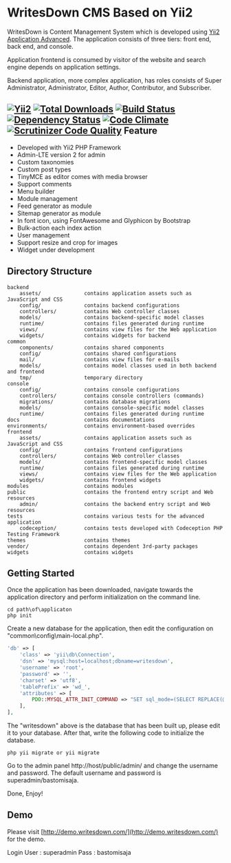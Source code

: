 WritesDown CMS Based on Yii2
============================

WritesDown is Content Management System which is developed using [Yii2 Application Advanced](https://github.com/yiisoft/yii2-app-advanced/).
The application consists of three tiers: front end, back end, and console.

Application frontend is consumed by visitor of the website and search engine depends on application settings.

Backend application, more complex application, has roles consists of Super Administrator, Administrator, Editor, Author, 
Contributor, and Subscriber.

[![Yii2](https://img.shields.io/badge/Powered_by-Yii_Framework-green.svg)](http://www.yiiframework.com/)
[![Total Downloads](https://poser.pugx.org/writesdown/app-cms/downloads)](https://packagist.org/packages/writesdown/app-cms)
[![Build Status](https://travis-ci.org/writesdown/app-cms.svg?branch=master)](https://travis-ci.org/writesdown/app-cms)
[![Dependency Status](https://www.versioneye.com/user/projects/568b0e86eb4f47003c001066/badge.svg)](https://www.versioneye.com/user/projects/568b0e86eb4f47003c001066)
[![Code Climate](https://codeclimate.com/github/writesdown/app-cms/badges/gpa.svg)](https://codeclimate.com/github/writesdown/app-cms)
[![Scrutinizer Code Quality](https://scrutinizer-ci.com/g/writesdown/app-cms/badges/quality-score.png?b=master)](https://scrutinizer-ci.com/g/writesdown/app-cms/?branch=master)
Feature
-------

* Developed with Yii2 PHP Framework
* Admin-LTE version 2 for admin
* Custom taxonomies
* Custom post types
* TinyMCE as editor comes with media browser
* Support comments
* Menu builder
* Module management
* Feed generator as module
* Sitemap generator as module
* In font icon, using FontAwesome and Glyphicon by Bootstrap
* Bulk-action each index action
* User management
* Support resize and crop for images
* Widget under development

Directory Structure
-------------------
```
backend
    assets/              contains application assets such as JavaScript and CSS
    config/              contains backend configurations
    controllers/         contains Web controller classes
    models/              contains backend-specific model classes
    runtime/             contains files generated during runtime
    views/               contains view files for the Web application    
    widgets/             contains widgets for backend
common
    components/          contains shared components
    config/              contains shared configurations
    mail/                contains view files for e-mails
    models/              contains model classes used in both backend and frontend
    tmp/                 temporary directory
console
    config/              contains console configurations
    controllers/         contains console controllers (commands)
    migrations/          contains database migrations
    models/              contains console-specific model classes
    runtime/             contains files generated during runtime
docs                     contains documentations
environments/            contains environment-based overrides
frontend
    assets/              contains application assets such as JavaScript and CSS
    config/              contains frontend configurations
    controllers/         contains Web controller classes
    models/              contains frontend-specific model classes
    runtime/             contains files generated during runtime
    views/               contains view files for the Web application
    widgets/             contains frontend widgets
modules                  contains modules
public                   contains the frontend entry script and Web resources    
    admin/               contains the backend entry script and Web resources        
tests                    contains various tests for the advanced application
    codeception/         contains tests developed with Codeception PHP Testing Framework
themes                   contains themes 
vendor/                  contains dependent 3rd-party packages
widgets                  contains widgets
```

Getting Started
---------------
Once the application has been downloaded, navigate towards the application directory and perform initialization on the command line.

```
cd path\of\applicaton
php init
```

Create a new database for the application, then edit the configuration on "common\config\main-local.php".

```php
'db' => [
    'class' => 'yii\db\Connection',
    'dsn' => 'mysql:host=localhost;dbname=writesdown',
    'username' => 'root',
    'password' => '',
    'charset' => 'utf8',
    'tablePrefix' => 'wd_',
    'attributes' => [
        PDO::MYSQL_ATTR_INIT_COMMAND => "SET sql_mode=(SELECT REPLACE(@@sql_mode,'ONLY_FULL_GROUP_BY',''));",
    ],
],
```
    
The "writesdown" above is the database that has been built up, please edit it to your database. 
After that, write the following code to initialize the database.

```
php yii migrate or yii migrate
```

Go to the admin panel http://host/public/admin/ and change the username and password. 
The default username and password is superadmin/bastomisaja.

Done, Enjoy!

Demo
----
Please visit [http://demo.writesdown.com/](http://demo.writesdown.com/) for the demo.

Login
User : superadmin
Pass : bastomisaja
